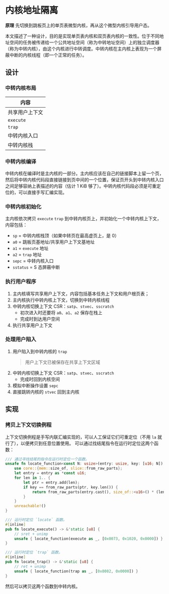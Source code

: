 ﻿
# 内核地址隔离

**原理** 先切换到跳板页上的单页表微型内核，再从这个微型内核引导用户态。

本文描述了一种设计，目的是实现单页表内核和双页表内核的一致性。位于不同地址空间的任务被传递给一个公共地址空间（称为中转地址空间）上的独立调度器（称为中转内核），由这个内核进行中转调度。中转内核在主内核上表现为一个屏蔽中断的内核线程（即一个正常的任务）。

## 设计

### 中转内核布局

| 内容
| -
| 共享用户上下文
| `execute`
| `trap`
| 中转内核入口
| 中转内核栈

### 中转内核编译

中转内核在编译时是主内核的一部分。主内核应该在自己的链接脚本上留一个页，然后将中转内核代码段直接链接到页中间的一个位置，保证页开头到中转内核入口之间足够容纳上表描述的内容（估计 1 KiB 够了）。中转内核代码段必须是可重定位的，可以直接手写汇编实现。

### 中转内核初始化

主内核依次拷贝 `execute` `trap` 到中转内核页上，并初始化一个中转内核上下文，内容包括：

- `sp` = 中转内核栈顶（如果中转页在最高虚页上，是 0）
- `a0` = 跳板页基地址/共享用户上下文基地址
- `a1` = `execute` 地址
- `a2` = `trap` 地址
- `sepc` = 中转内核入口
- `sstatus` = S 态屏蔽中断

### 执行用户程序

1. 主内核填写共享用户上下文，内容包括基本任务上下文和用户根页表；
2. 主内核执行中转内核上下文，切换到中转内核线程
3. 中转内核切换上下文 CSR：`satp`、`stvec`、`sscratch`
   - 初次进入时还要将 `a0`、`a1`、`a2` 保存在栈上
   - 完成时到达用户空间
4. 执行共享用户上下文

### 处理用户陷入

1. 用户陷入到中转内核的 `trap`
   > 用户上下文已被保存在共享上下文区域
2. 中转内核切换上下文 CSR：`satp`、`stvec`、`sscratch`
   - 完成时回到内核空间
3. 模拟中断操作设置 `sepc`
4. 直接跳转内核的 `stvec` 回到主内核

## 实现

### 拷贝上下文切换例程

上下文切换例程是手写内联汇编实现的，可以人工保证它们可重定位（不用 `la` 就行了），以便拷贝到任意位置使用。
可以通过找结尾指令在运行时定位这两个函数：

```rust
/// 通过寻找结尾的指令在运行时定位一个函数。
unsafe fn locate_function<const N: usize>(entry: usize, key: [u16; N]) -> &'static [u8] {
    use core::{mem::size_of, slice::from_raw_parts};
    let entry = entry as *const u16;
    for len in 1.. {
        let ptr = entry.add(len);
        if key == from_raw_parts(ptr, key.len()) {
            return from_raw_parts(entry.cast(), size_of::<u16>() * (len + key.len()));
        }
    }
    unreachable!()
}

/// 运行时定位 `locate` 函数。
#[inline]
pub fn locate_execute() -> &'static [u8] {
    // sret + unimp
    unsafe { locate_function(execute as _, [0x0073, 0x1020, 0x0000]) }
}

/// 运行时定位 `trap` 函数。
#[inline]
pub fn locate_trap() -> &'static [u8] {
    // ret + unimp
    unsafe { locate_function(trap as _, [0x8082, 0x0000]) }
}
```

然后可以拷贝这两个函数到中转内核。
